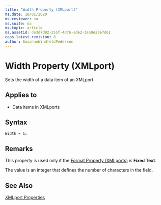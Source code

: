 ```yaml
---
title: "Width Property (XMLport)"
ms.date: 10/01/2020
ms.reviewer: na
ms.suite: na
ms.topic: article
ms.assetid: de3d7d92-255f-4d76-ade2-3eb8e23e7d61
caps.latest.revision: 8
author: SusanneWindfeldPedersen
---
```


# Width Property (XMLport)

Sets the width of a data item of an XMLport.  
  
## Applies to  

- Data items in XMLports 

## Syntax

```AL
Width = 1;
```
  
## Remarks  

This property is used only if the [Format Property \(XMLports\)](devenv-format-xmlports-property.md) is **Fixed Text**.  
  
The value is an integer that defines the number of characters in the field.  
 
## See Also  

[XMLport Properties](devenv-xmlport-properties.md)